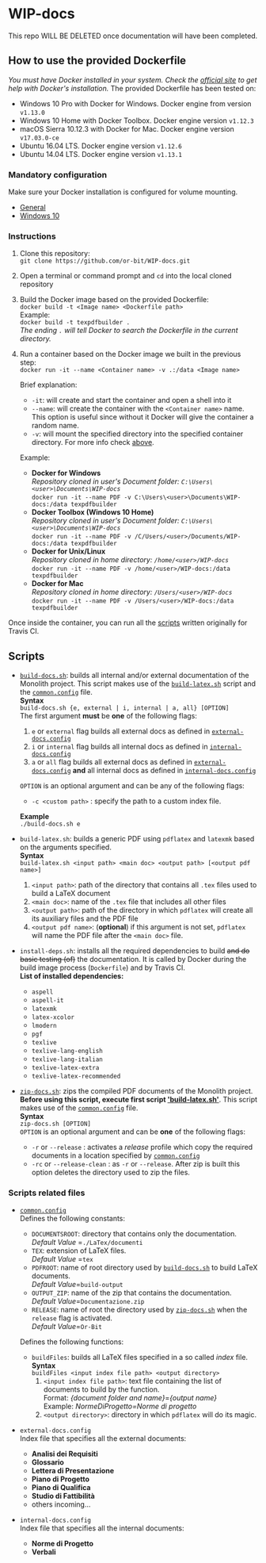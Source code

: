 # WIP-docs

This repo WILL BE DELETED once documentation will have been completed.

## <a name="howto"></a>How to use the provided Dockerfile

*You must have Docker installed in your system. Check the  [official site](https://www.docker.com/products/overview) to get help with Docker's installation.*
The provided Dockerfile has been tested on: 
-  Windows 10 Pro with Docker for Windows. Docker engine from version `v1.13.0`
-  Windows 10 Home with Docker Toolbox. Docker engine version `v1.12.3`
-  macOS Sierra 10.12.3 with Docker for Mac. Docker engine version `v17.03.0-ce`
-  Ubuntu 16.04 LTS. Docker engine version `v1.12.6`
-  Ubuntu 14.04 LTS. Docker engine version `v1.13.1`

### <a name="mandatoryconf">Mandatory configuration</a>

Make sure your Docker installation is configured for volume mounting.
-   [General](https://docs.docker.com/engine/tutorials/dockervolumes/)
-   [Windows 10](https://blogs.msdn.microsoft.com/stevelasker/2016/06/14/configuring-docker-for-windows-volumes/)

### <a name="instruction">Instructions</a>

1.  Clone this repository:  
`git clone https://github.com/or-bit/WIP-docs.git`
2.  Open a terminal or command prompt and `cd` into the local cloned repository
3.  Build the Docker image based on the provided Dockerfile:  
   `docker build -t <Image name> <Dockerfile path>`  
    Example:  
    `docker build -t texpdfbuilder .`  
    *The ending `.` will tell Docker to search the Dockerfile in the current directory.*
4.  Run a container based on the Docker image we built in the previous step:  
    `docker run -it --name <Container name> -v .:/data <Image name>`  

    Brief explanation:  
    -   `-it`: will create and start the container and open a shell into it
    -   `--name`: will create the container with the `<Container name>` name.  
    This option is useful since without it Docker will give the container a random name.
    -   `-v`: will mount the specified directory into the specified container directory. For more info check [above](#mandatoryconf).  

    Example:
    -   **Docker for Windows**  
    *Repository cloned in user's Document folder: `C:\Users\<user>\Documents\WIP-docs`*  
    `docker run -it --name PDF -v C:\Users\<user>\Documents\WIP-docs:/data texpdfbuilder`
    -   **Docker Toolbox (Windows 10 Home)**  
    *Repository cloned in user's Document folder: `C:\Users\<user>\Documents\WIP-docs`*  
    `docker run -it --name PDF -v /C/Users/<user>/Documents/WIP-docs:/data texpdfbuilder`
    -   **Docker for Unix/Linux**  
    *Repository cloned in <user> home directory: `/home/<user>/WIP-docs`*  
    `docker run -it --name PDF -v /home/<user>/WIP-docs:/data texpdfbuilder`
    -   **Docker for Mac**  
    *Repository cloned in <user> home directory: `/Users/<user>/WIP-docs`*  
    `docker run -it --name PDF -v /Users/<user>/WIP-docs:/data texpdfbuilder`

Once inside the container, you can run all the [scripts](#scripts) written originally for Travis CI.

## <a name="scripts">Scripts</a>

-   <a name="bdocs">[`build-docs.sh`](build-docs.sh)</a>: builds all internal and/or external documentation of the Monolith project. This script makes use of the [`build-latex.sh`](#blatex) script and the  [`common.config`](#commonconf) file.  
    **Syntax**  
    `build-docs.sh {e, external | i, internal | a, all} [OPTION]`  
    The first argument **must** be **one** of the following flags:
    1.  `e` or `external` flag builds all external docs as defined in [`external-docs.config`](#externaldocsconf)
    2.  `i` or `internal` flag builds all internal docs as defined in [`internal-docs.config`](#internaldocsconf)
    3.  `a` or `all` flag builds all external docs as defined in [`external-docs.config`](#externaldocsconf) **and** all internal docs as defined in [`internal-docs.config`](#internaldocsconf)

    `OPTION` is an optional argument and can be any of the following flags:
    -   `-c <custom path>` : specify the path to a custom index file.

    **Example**  
    `./build-docs.sh e`

-   <a name="blatex">`build-latex.sh`</a>: builds a generic PDF using `pdflatex` and `latexmk` based on the arguments specified.  
    **Syntax**  
    `build-latex.sh <input path> <main doc> <output path> [<output pdf name>]`  
    1.  `<input path>`: path of the directory that contains all `.tex` files used to build a LaTeX document
    2.  `<main doc>`: name of the `.tex` file that includes all other files
    3.  `<output path>`: path of the directory in which `pdflatex` will create all its auxiliary files and the PDF file
    4.  `<output pdf name>`: (**optional**) if this argument is not set, `pdflatex` will name the PDF file after the `<main doc>` file.

-   <a name="installdeps">`install-deps.sh`</a>: installs all the required dependencies to build ~~and do basic testing (of)~~ the documentation. It is called by Docker during the build image process (`Dockerfile`) and by Travis CI.  
    **List of installed dependencies:**
    -   `aspell`
    -   `aspell-it`
    -   `latexmk`
    -   `latex-xcolor`
    -   `lmodern`
    -   `pgf`
    -   `texlive`
    -   `texlive-lang-english`
    -   `texlive-lang-italian`
    -   `texlive-latex-extra`
    -   `texlive-latex-recommended`

-   <a name="zipdocs">[`zip-docs.sh`](zip-docs.sh)</a>: zips the compiled PDF documents of the Monolith project. **Before using this script, execute first script ['build-latex.sh'](#blatex)**. This script makes use of the [`common.config`](#commonconf) file.  
    **Syntax**  
    `zip-docs.sh [OPTION]`  
    `OPTION` is an optional argument and can be **one** of the following flags:
    -   `-r` or `--release` : activates a *release* profile which copy the required documents in a location specified by [`common.config`](#commonconf)
    -   `-rc` or `--release-clean` : as `-r` or `--release`. After zip is built this option deletes the directory used to zip the files.

### <a name="scripts">Scripts related files</a>
-   <a name="commonconf">[`common.config`](common.config)</a>  
    Defines the following constants:
    -   `DOCUMENTSROOT`: directory that contains only the documentation.  
    *Default Value* =`./LaTex/documenti`
    -   `TEX`: extension of LaTeX files.  
    *Default Value* =`tex`
    -   `PDFROOT`: name of root directory used by [`build-docs.sh`](#bdocs) to build LaTeX documents.  
    *Default Value*=`build-output`
    -   `OUTPUT_ZIP`: name of the zip that contains the documentation.  
    *Default Value*=`Documentazione.zip`
    -   `RELEASE`: name of root the directory used by [`zip-docs.sh`](#zipdocs) when the `release` flag is activated.  
    *Default Value*=`Or-Bit`

    Defines the following functions:
    -   `buildFiles`: builds all LaTeX files specified in a so called *index* file.  
    **Syntax**  
    `buildFiles <input index file path> <output directory>`
        1.  `<input index file path>`: text file containing the list of documents to build by the function.  
        Format: *{document folder and name}*=*{output name}*  
        Example: *NormeDiProgetto=Norme di progetto*
        2.  `<output directory>`: directory in which `pdflatex` will do its magic.
-   <a name="externaldocsconf">`external-docs.config`</a>  
Index file that specifies all the external documents:
    -   **Analisi dei Requisiti**
    -   **Glossario**
    -   **Lettera di Presentazione**
    -   **Piano di Progetto**
    -   **Piano di Qualifica**
    -   **Studio di Fattibilità**
    - others incoming...

-   <a name="internaldocsconf">`internal-docs.config`</a>  
Index file that specifies all the internal documents:
    -   **Norme di Progetto**
    -   **Verbali**
